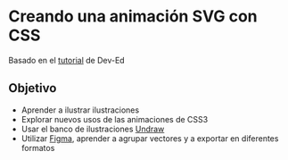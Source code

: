 # Creando una animación SVG con CSS

Basado en el [tutorial](https://www.youtube.com/watch?v=gWai7fYp9PY) de Dev-Ed

## Objetivo

- Aprender a ilustrar ilustraciones
- Explorar nuevos usos de las animaciones de CSS3
- Usar el banco de ilustraciones [Undraw](https://undraw.co/illustrations)
- Utilizar [Figma](https://www.figma.com), aprender a agrupar vectores y a exportar en diferentes formatos
